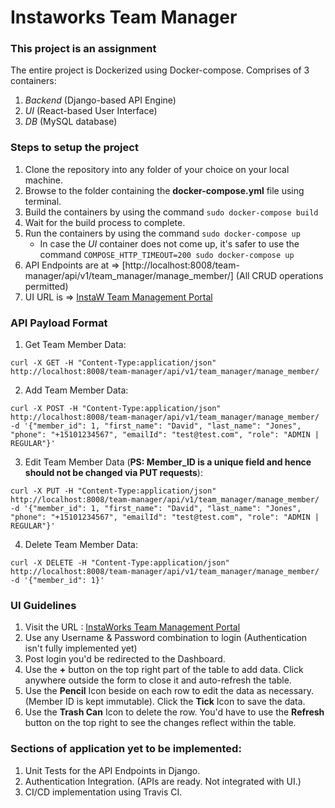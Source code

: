 # Instaworks Team Manager

### This project is an assignment

The entire project is Dockerized using Docker-compose.
Comprises of 3 containers: 

1. *Backend* (Django-based API Engine)
2. *UI* (React-based User Interface)
3. *DB* (MySQL database)

### Steps to setup the project

1. Clone the repository into any folder of your choice on your local machine.
2. Browse to the folder containing the __docker-compose.yml__ file using terminal.
3. Build the containers by using the command `sudo docker-compose build`
4. Wait for the build process to complete. 
5. Run the containers by using the command `sudo docker-compose up`
    * In case the *UI* container does not come up, it's safer to use the command 
        `COMPOSE_HTTP_TIMEOUT=200 sudo docker-compose up`
6. API Endpoints are at => [http://localhost:8008/team-manager/api/v1/team_manager/manage_member/] (All CRUD operations permitted)
7. UI URL is => [InstaW Team Management Portal](http://localhost:3000/#/login)

### API Payload Format

1. Get Team Member Data:

```
curl -X GET -H "Content-Type:application/json"
http://localhost:8008/team-manager/api/v1/team_manager/manage_member/
```


2. Add Team Member Data:
```
curl -X POST -H "Content-Type:application/json"
http://localhost:8008/team-manager/api/v1/team_manager/manage_member/ -d '{"member_id": 1, "first_name": "David", "last_name": "Jones", "phone": "+15101234567", "emailId": "test@test.com", "role": "ADMIN | REGULAR"}'
```

3. Edit Team Member Data (__PS: Member_ID is a unique field and hence should not be changed via PUT requests__):
```
curl -X PUT -H "Content-Type:application/json"
http://localhost:8008/team-manager/api/v1/team_manager/manage_member/ -d '{"member_id": 1, "first_name": "David", "last_name": "Jones", "phone": "+15101234567", "emailId": "test@test.com", "role": "ADMIN | REGULAR"}'

```

4. Delete Team Member Data:
```
curl -X DELETE -H "Content-Type:application/json"
http://localhost:8008/team-manager/api/v1/team_manager/manage_member/ -d '{"member_id": 1}'
```

### UI Guidelines

1. Visit the URL : [InstaWorks Team Management Portal](http://localhost:3000/#/login)
2. Use any Username & Password combination to login (Authentication isn't fully implemented yet)
3. Post login you'd be redirected to the Dashboard.
4. Use the __+__ button on the top right part of the table to add data. Click anywhere outside the form to close it and auto-refresh the table.
5. Use the __Pencil__ Icon beside on each row to edit the data as necessary. (Member ID is kept immutable). Click the __Tick__ Icon to save the data.
6. Use the __Trash Can__ Icon to delete the row. You'd have to use the __Refresh__ button on the top right to see the changes reflect within the table.

### Sections of application yet to be implemented:
1. Unit Tests for the API Endpoints in Django.
2. Authentication Integration. (APIs are ready. Not integrated with UI.)
3. CI/CD implementation using Travis CI.

